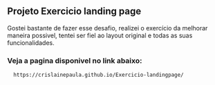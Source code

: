 
## Projeto Exercicio landing page

Gostei bastante de fazer esse desafio, realizei o exercício da melhorar maneira possivel, tentei ser fiel ao layout original e todas as suas funcionalidades.

### Veja a pagina disponivel no link abaixo:

```bash
  https://crislainepaula.github.io/Exercicio-landingpage/
```

